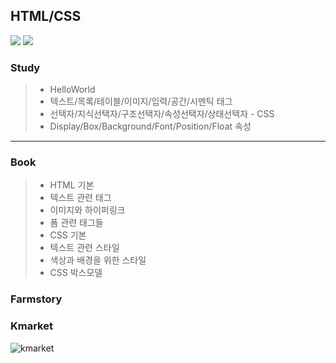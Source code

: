 ## HTML/CSS
<img src="https://img.shields.io/badge/HTML5-E34F26?style=flat-square&logo=HTML5&logoColor=white"/> <img src="https://img.shields.io/badge/CSS3-1572B6?style=flat-square&logo=CSS3&logoColor=white"/>

### Study
>* HelloWorld
>* 텍스트/목록/테이블/이미지/입력/공간/시멘틱 태그
>* 선택자/지식선택자/구조선택자/속성선택자/상태선택자 - CSS
>* Display/Box/Background/Font/Position/Float 속성
---

### Book
>* HTML 기본
>* 텍스트 관련 태그 
>* 이미지와 하이퍼링크
>* 폼 관련 태그들
>* CSS 기본
>* 텍스트 관련 스타일
>* 색상과 배경을 위한 스타일
>* CSS 박스모델

### Farmstory


### Kmarket
![kmarket](https://user-images.githubusercontent.com/97007989/168999537-9247a398-62a5-44b2-89bd-0aafaf2f526d.JPG)